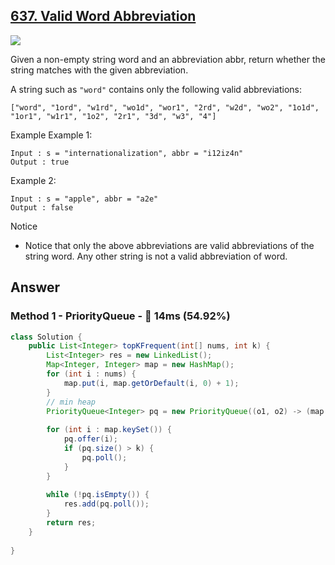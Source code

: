 ## [637. Valid Word Abbreviation](https://www.lintcode.com/problem/valid-word-abbreviation/description?_from=ladder&&fromId=14)

![](https://github.com/weltond/DataStructure/blob/master/medium.PNG)

Given a non-empty string word and an abbreviation abbr, return whether the string matches with the given abbreviation.

A string such as `"word"` contains only the following valid abbreviations:

`["word", "1ord", "w1rd", "wo1d", "wor1", "2rd", "w2d", "wo2", "1o1d", "1or1", "w1r1", "1o2", "2r1", "3d", "w3", "4"]`

Example
Example 1:

```
Input : s = "internationalization", abbr = "i12iz4n"
Output : true
```

Example 2:

```
Input : s = "apple", abbr = "a2e"
Output : false
```

Notice
- Notice that only the above abbreviations are valid abbreviations of the string word. Any other string is not a valid abbreviation of word.

## Answer
### Method 1 - PriorityQueue - :rabbit: 14ms (54.92%)

```java
class Solution {
    public List<Integer> topKFrequent(int[] nums, int k) {
        List<Integer> res = new LinkedList();
        Map<Integer, Integer> map = new HashMap();
        for (int i : nums) {
            map.put(i, map.getOrDefault(i, 0) + 1);
        }
        // min heap
        PriorityQueue<Integer> pq = new PriorityQueue((o1, o2) -> (map.get(o1) - map.get(o2)));
        
        for (int i : map.keySet()) {
            pq.offer(i);
            if (pq.size() > k) {
                pq.poll();
            }
        }
        
        while (!pq.isEmpty()) {
            res.add(pq.poll());
        }
        return res;
    }
    
}
```
